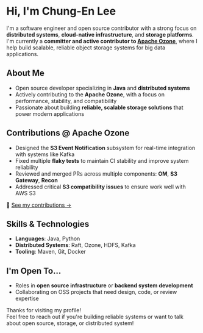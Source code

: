 # Hi, I'm Chung-En Lee

I'm a software engineer and open source contributor with a strong focus on **distributed systems**, **cloud-native infrastructure**, and **storage platforms**. I'm currently a **committer and active contributor to [Apache Ozone](https://ozone.apache.org/)**, where I help build scalable, reliable object storage systems for big data applications.

## About Me

- Open source developer specializing in **Java** and **distributed systems**
- Actively contributing to the **Apache Ozone**, with a focus on performance, stability, and compatibility
- Passionate about building **reliable, scalable storage solutions** that power modern applications

## Contributions @ Apache Ozone

- Designed the **S3 Event Notification** subsystem for real-time integration with systems like Kafka
- Fixed multiple **flaky tests** to maintain CI stability and improve system reliability
- Reviewed and merged PRs across multiple components: **OM**, **S3 Gateway**, **Recon**
- Addressed critical **S3 compatibility issues** to ensure work well with AWS S3

🔗 [See my contributions →](https://github.com/apache/ozone/commits?author=chungen0126)

## Skills & Technologies

- **Languages**: Java, Python
- **Distributed Systems**: Raft, Ozone, HDFS, Kafka
- **Tooling**: Maven, Git, Docker

## I'm Open To...

- Roles in **open source infrastructure** or **backend system development**
- Collaborating on OSS projects that need design, code, or review expertise


Thanks for visiting my profile!  
Feel free to reach out if you're building reliable systems or want to talk about open source, storage, or distributed system!

